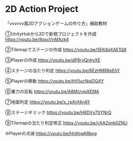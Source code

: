 # 2D Action Project
「vvvvvv風2Dアクションゲームの作り方」補助教材

①UnityHubから2Dで新規プロジェクトを作成
https://youtu.be/8qscVnMAzk4

②Tilemapでステージの作成
https://youtu.be/5EKdqXAE1Q8

③Playerの作成
https://youtu.be/dP8ryQnhyXE

④ステージの当たり判定
https://youtu.be/6EzHM6KeEhY

⑤Playerの移動
https://youtu.be/hV0ucNwDQ4Y

⑥重力の反転
https://youtu.be/A8MUyjqXEMA

⑦地面判定
https://youtu.be/x_rpXnf4nAY

⑧ステージギミック
https://youtu.be/H6DVy7SYNrQ

⑨Tilemapの当たり判定修正
https://youtu.be/vXA2qnk0ZNU

⑩Playerの点滅
https://youtu.be/HnlhjwA8bvg